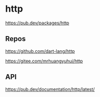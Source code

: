 # http

<https://pub.dev/packages/http>

## Repos

<https://github.com/dart-lang/http>

<https://gitee.com/mrhuangyuhui/http>

## API

<https://pub.dev/documentation/http/latest/>
